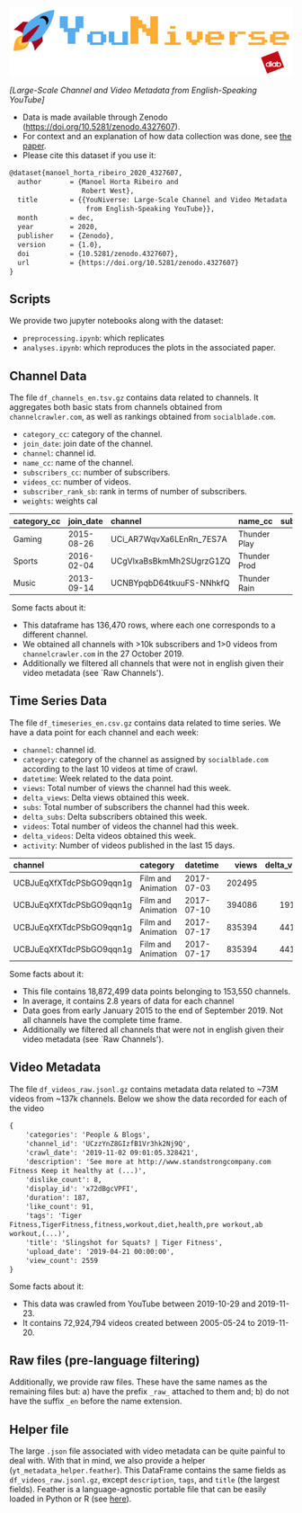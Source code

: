 ![Repository logo](images/logo.png)


_[Large-Scale Channel and Video Metadata from English-Speaking YouTube]_

- Data is made available through Zenodo (https://doi.org/10.5281/zenodo.4327607).
- For context and an explanation of how data collection was done, see [the paper](todo).
- Please cite this dataset if you use it:
```
@dataset{manoel_horta_ribeiro_2020_4327607,
  author       = {Manoel Horta Ribeiro and
                  Robert West},
  title        = {{YouNiverse: Large-Scale Channel and Video Metadata 
                   from English-Speaking YouTube}},
  month        = dec,
  year         = 2020,
  publisher    = {Zenodo},
  version      = {1.0},
  doi          = {10.5281/zenodo.4327607},
  url          = {https://doi.org/10.5281/zenodo.4327607}
}
```
## Scripts

We provide two jupyter notebooks along with the dataset:

- `preprocessing.ipynb`: which replicates
- `analyses.ipynb`: which reproduces the plots in the associated paper.

## Channel Data

The file `df_channels_en.tsv.gz` contains data related to channels. 
It aggregates both basic stats from channels obtained from `channelcrawler.com`, 
as well as rankings obtained from `socialblade.com`.

- `category_cc`: category of the channel.
- `join_date`: join date of the channel.
- `channel`: channel id.
- `name_cc`: name of the channel.
- `subscribers_cc`: number of subscribers.
- `videos_cc`: number of videos.
- `subscriber_rank_sb`: rank in terms of number of subscribers.
- `weights`: weights cal

| category_cc | join_date  | channel                  | name_cc      | subscribers_cc | videos_cc | subscriber_rank_sb |  weights |
|:------------|:-----------|:-------------------------|:-------------|---------------:|----------:|-------------------:|---------:|
| Gaming      | 2015-08-26 | UCi_AR7WqvXa6LEnRn_7ES7A | Thunder Play |          11500 |       849 |             877395 |  11.175  |
| Sports      | 2016-02-04 | UCgVlxaBsBkmMh2SUgrzG1ZQ | Thunder Prod |          76000 |        61 |             198340 |  5.5295  |
| Music       | 2013-09-14 | UCNBYpqbD64tkuuFS-NNhkfQ | Thunder Rain |          33700 |        58 |             382980 |  6.5855  |
​
Some facts about it:

- This dataframe has 136,470 rows, where each one corresponds to a different channel.
- We obtained all channels with >10k subscribers and 1>0 videos from `channelcrawler.com` in the 27 October 2019.
- Additionally we filtered all channels that were not in english given their video metadata (see `Raw Channels').

## Time Series Data

The file `df_timeseries_en.csv.gz` contains data related to time series. 
We have a data point for each channel and each week:

- `channel`: channel id.
- `category`: category of the channel as assigned by `socialblade.com` according to the last 10 videos at time of crawl.
- `datetime`: Week related to the data point.
- `views`: Total number of views the channel had this week.
- `delta_views`: Delta views obtained this week.
- `subs`: Total number of subscribers the channel had this week.
- `delta_subs`: Delta subscribers obtained this week.
- `videos`: Total number of videos the channel had this week.
- `delta_videos`: Delta videos obtained this week.
- `activity`: Number of videos published in the last 15 days.

| channel                  | category           | datetime   | views   | delta_views | subs | delta_subs | videos | delta_videos | activity |
|:-------------------------|:-------------------|:-----------|--------:|------------:|-----:|-----------:|-------:|-------------:|---------:|
| UCBJuEqXfXTdcPSbGO9qqn1g | Film and Animation | 2017-07-03 | 202495  |           0 |  650 |   0        |      5 |            0 |        3 |
| UCBJuEqXfXTdcPSbGO9qqn1g | Film and Animation | 2017-07-10 | 394086  |      191591 | 1046 | 396        |      6 |            1 |        1 |
| UCBJuEqXfXTdcPSbGO9qqn1g | Film and Animation | 2017-07-17 | 835394  |      441308 | 1501 | 456        |      6 |            0 |        1 |
| UCBJuEqXfXTdcPSbGO9qqn1g | Film and Animation | 2017-07-17 | 835394  |      441308 | 1501 | 456        |      6 |            0 |        1 |

Some facts about it:

- This file contains 18,872,499 data points belonging to 153,550 channels. 
- In average, it contains 2.8 years of data for each channel
- Data goes from early January 2015 to the end of September 2019. Not all channels have the complete time frame.
- Additionally we filtered all channels that were not in english given their video metadata (see `Raw Channels').

## Video Metadata

The file `df_videos_raw.jsonl.gz` contains metadata data related to ~73M videos from ~137k channels.
Below we show the data recorded for each of the video

    {
        'categories': 'People & Blogs', 
        'channel_id': 'UCzzYnZ8GIzfB1Vr3hk2Nj9Q', 
        'crawl_date': '2019-11-02 09:01:05.328421', 
        'description': 'See more at http://www.standstrongcompany.com Fitness Keep it healthy at (...)', 
        'dislike_count': 8, 
        'display_id': 'x72dBgcVPFI', 
        'duration': 187, 
        'like_count': 91,
        'tags': 'Tiger Fitness,TigerFitness,fitness,workout,diet,health,pre workout,ab workout,(...)', 
        'title': 'Slingshot for Squats? | Tiger Fitness', 
        'upload_date': '2019-04-21 00:00:00', 
        'view_count': 2559
    }
    
Some facts about it:
- This data was crawled from YouTube between 2019-10-29 and 2019-11-23.
- It contains 72,924,794 videos created between 2005-05-24 to 2019-11-20.

## Raw files (pre-language filtering)

Additionally, we provide raw files. 
These have the same names as the remaining files but:
a) have the prefix `_raw_` attached to them and;
b) do not have the suffix `_en` before the name extension.

## Helper file

The large `.json` file associated with video metadata can be quite painful to deal with. 
With that in mind, we also provide a helper (`yt_metadata_helper.feather`). 
This DataFrame contains the same fields as `df_videos_raw.jsonl.gz`, 
except `description`, `tags`, and `title` (the largest fields).
Feather is a language-agnostic portable file that can be easily loaded in Python or R (see [here][feather]).

[feather]: https://arrow.apache.org/docs/python/feather.html#:~:text=Feather%20is%20a%20portable%20file,Python%20(pandas)%20and%20R.